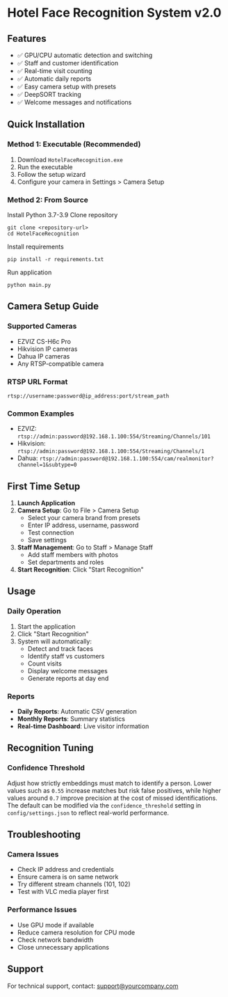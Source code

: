 # Hotel Face Recognition System v2.0

## Features
- ✅ GPU/CPU automatic detection and switching
- ✅ Staff and customer identification
- ✅ Real-time visit counting
- ✅ Automatic daily reports
- ✅ Easy camera setup with presets
- ✅ DeepSORT tracking
- ✅ Welcome messages and notifications

## Quick Installation

### Method 1: Executable (Recommended)
1. Download `HotelFaceRecognition.exe`
2. Run the executable
3. Follow the setup wizard
4. Configure your camera in Settings > Camera Setup

### Method 2: From Source
Install Python 3.7-3.9
Clone repository
```
git clone <repository-url>
cd HotelFaceRecognition
```

Install requirements
```
pip install -r requirements.txt
```

Run application
```
python main.py
```

## Camera Setup Guide

### Supported Cameras
- EZVIZ CS-H6c Pro
- Hikvision IP cameras
- Dahua IP cameras
- Any RTSP-compatible camera

### RTSP URL Format
`rtsp://username:password@ip_address:port/stream_path`

### Common Examples
- EZVIZ: `rtsp://admin:password@192.168.1.100:554/Streaming/Channels/101`
- Hikvision: `rtsp://admin:password@192.168.1.100:554/Streaming/Channels/1`
- Dahua: `rtsp://admin:password@192.168.1.100:554/cam/realmonitor?channel=1&subtype=0`

## First Time Setup

1. **Launch Application**
2. **Camera Setup**: Go to File > Camera Setup
   - Select your camera brand from presets
   - Enter IP address, username, password
   - Test connection
   - Save settings
3. **Staff Management**: Go to Staff > Manage Staff
   - Add staff members with photos
   - Set departments and roles
4. **Start Recognition**: Click "Start Recognition"

## Usage

### Daily Operation
1. Start the application
2. Click "Start Recognition"
3. System will automatically:
   - Detect and track faces
   - Identify staff vs customers
   - Count visits
   - Display welcome messages
   - Generate reports at day end

### Reports
- **Daily Reports**: Automatic CSV generation
- **Monthly Reports**: Summary statistics
- **Real-time Dashboard**: Live visitor information

## Recognition Tuning

### Confidence Threshold
Adjust how strictly embeddings must match to identify a person. Lower values
such as `0.55` increase matches but risk false positives, while higher values
around `0.7` improve precision at the cost of missed identifications. The
default can be modified via the `confidence_threshold` setting in
`config/settings.json` to reflect real-world performance.

## Troubleshooting

### Camera Issues
- Check IP address and credentials
- Ensure camera is on same network
- Try different stream channels (101, 102)
- Test with VLC media player first

### Performance Issues
- Use GPU mode if available
- Reduce camera resolution for CPU mode
- Check network bandwidth
- Close unnecessary applications

## Support
For technical support, contact: support@yourcompany.com
